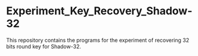 # Experiment_Key_Recovery_Shadow-32
This repository contains the programs for the experiment of recovering 32 bits round key for Shadow-32.
